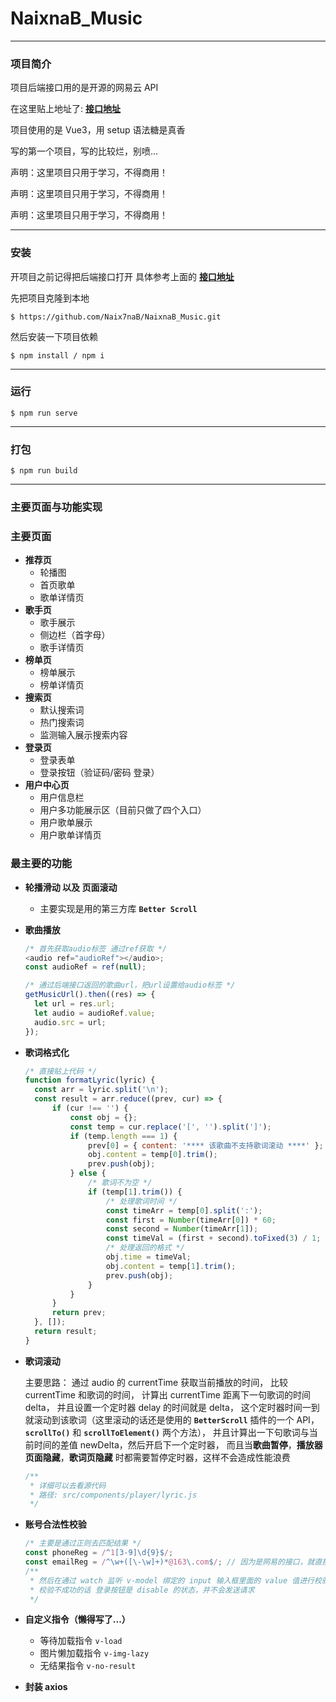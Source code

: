 # NaixnaB_Music

---

### 项目简介

项目后端接口用的是开源的网易云 API

在这里贴上地址了: **[接口地址](https://github.com/Binaryify/NeteaseCloudMusicApi)**

项目使用的是 Vue3，用 setup 语法糖是真香

写的第一个项目，写的比较烂，别喷...

声明：这里项目只用于学习，不得商用！

声明：这里项目只用于学习，不得商用！

声明：这里项目只用于学习，不得商用！

---

### 安装

开项目之前记得把后端接口打开
具体参考上面的 **[接口地址](https://github.com/Binaryify/NeteaseCloudMusicApi)**

先把项目克隆到本地

```
$ https://github.com/Naix7naB/NaixnaB_Music.git
```

然后安装一下项目依赖

```
$ npm install / npm i
```

---

### 运行

```
$ npm run serve
```

---

### 打包

```
$ npm run build
```

---

### 主要页面与功能实现

### 主要页面

- **推荐页**
  - 轮播图
  - 首页歌单
  - 歌单详情页
- **歌手页**
  - 歌手展示
  - 侧边栏（首字母）
  - 歌手详情页
- **榜单页**
  - 榜单展示
  - 榜单详情页
- **搜索页**
  - 默认搜索词
  - 热门搜索词
  - 监测输入展示搜索内容
- **登录页**
  - 登录表单
  - 登录按钮（验证码/密码 登录）
- **用户中心页**
  - 用户信息栏
  - 用户多功能展示区（目前只做了四个入口）
  - 用户歌单展示
  - 用户歌单详情页

### 最主要的功能

- **轮播滑动 以及 页面滚动**

  - 主要实现是用的第三方库 **`Better Scroll`**

- **歌曲播放**

  ```js
  /* 首先获取audio标签 通过ref获取 */
  <audio ref="audioRef"></audio>;
  const audioRef = ref(null);

  /* 通过后端接口返回的歌曲url，把url设置给audio标签 */
  getMusicUrl().then((res) => {
  	let url = res.url;
  	let audio = audioRef.value;
  	audio.src = url;
  });
  ```

- **歌词格式化**

  ```js
  /* 直接贴上代码 */
  function formatLyric(lyric) {
  	const arr = lyric.split('\n');
  	const result = arr.reduce((prev, cur) => {
  		if (cur !== '') {
  			const obj = {};
  			const temp = cur.replace('[', '').split(']');
  			if (temp.length === 1) {
  				prev[0] = { content: '**** 该歌曲不支持歌词滚动 ****' };
  				obj.content = temp[0].trim();
  				prev.push(obj);
  			} else {
  				/* 歌词不为空 */
  				if (temp[1].trim()) {
  					/* 处理歌词时间 */
  					const timeArr = temp[0].split(':');
  					const first = Number(timeArr[0]) * 60;
  					const second = Number(timeArr[1]);
  					const timeVal = (first + second).toFixed(3) / 1;
  					/* 处理返回的格式 */
  					obj.time = timeVal;
  					obj.content = temp[1].trim();
  					prev.push(obj);
  				}
  			}
  		}
  		return prev;
  	}, []);
  	return result;
  }
  ```

- **歌词滚动**

  主要思路：
  通过 audio 的 currentTime 获取当前播放的时间，
  比较 currentTime 和歌词的时间，
  计算出 currentTime 距离下一句歌词的时间 delta，
  并且设置一个定时器 delay 的时间就是 delta，
  这个定时器时间一到就滚动到该歌词（这里滚动的话还是使用的 **`BetterScroll`** 插件的一个 API，**`scrollTo()`** 和 **`scrollToElement()`** 两个方法），
  并且计算出一下句歌词与当前时间的差值 newDelta，然后开启下一个定时器，
  而且当**歌曲暂停**，**播放器页面隐藏**，**歌词页隐藏** 时都需要暂停定时器，这样不会造成性能浪费

  ```js
  /**
   * 详细可以去看源代码
   * 路径: src/components/player/lyric.js
   */
  ```

- **账号合法性校验**

  ```js
  /* 主要是通过正则去匹配结果 */
  const phoneReg = /^1[3-9]\d{9}$/;
  const emailReg = /^\w+([\-\w]+)*@163\.com$/; // 因为是网易的接口，就直接匹配 @163.com 结尾的邮箱就好了
  /**
   * 然后在通过 watch 监听 v-model 绑定的 input 输入框里面的 value 值进行校验
   * 校验不成功的话 登录按钮是 disable 的状态，并不会发送请求
   */
  ```

- **自定义指令（懒得写了...）**

  - 等待加载指令 `v-load`
  - 图片懒加载指令 `v-img-lazy`
  - 无结果指令 `v-no-result`

- **封装 axios**
